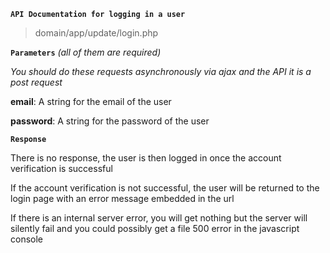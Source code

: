 **`API Documentation for logging in a user`**

> domain/app/update/login.php

**`Parameters`** _(all of them are required)_

_You should do these requests asynchronously via ajax and the API it is a post request_

**email**: A string for the email of the user

**password**: A string for the password of the user

**`Response`** 

There is no response, the user is then logged in once the account verification is successful

If the account verification is not successful, the user will be returned to the login page with an 
error message embedded in the url

If there is an internal server error, you will get nothing but the server will silently fail and 
you could possibly get a file 500 error in the javascript console